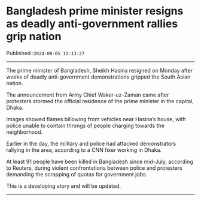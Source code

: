 # Bangladesh prime minister resigns as deadly anti-government rallies grip nation

Published :`2024-08-05 11:13:27`

---

The prime minister of Bangladesh, Sheikh Hasina resigned on Monday after weeks of deadly anti-government demonstrations gripped the South Asian nation.

The announcement from Army Chief Waker-uz-Zaman came after protesters stormed the official residence of the prime minister in the capital, Dhaka.

Images showed flames billowing from vehicles near Hasina’s house, with police unable to contain throngs of people charging towards the neighborhood.

Earlier in the day, the military and police had attacked demonstrators rallying in the area, according to a CNN fixer working in Dhaka.

At least 91 people have been killed in Bangladesh since mid-July, according to Reuters, during violent confrontations between police and protesters demanding the scrapping of quotas for government jobs.

This is a developing story and will be updated.

---

